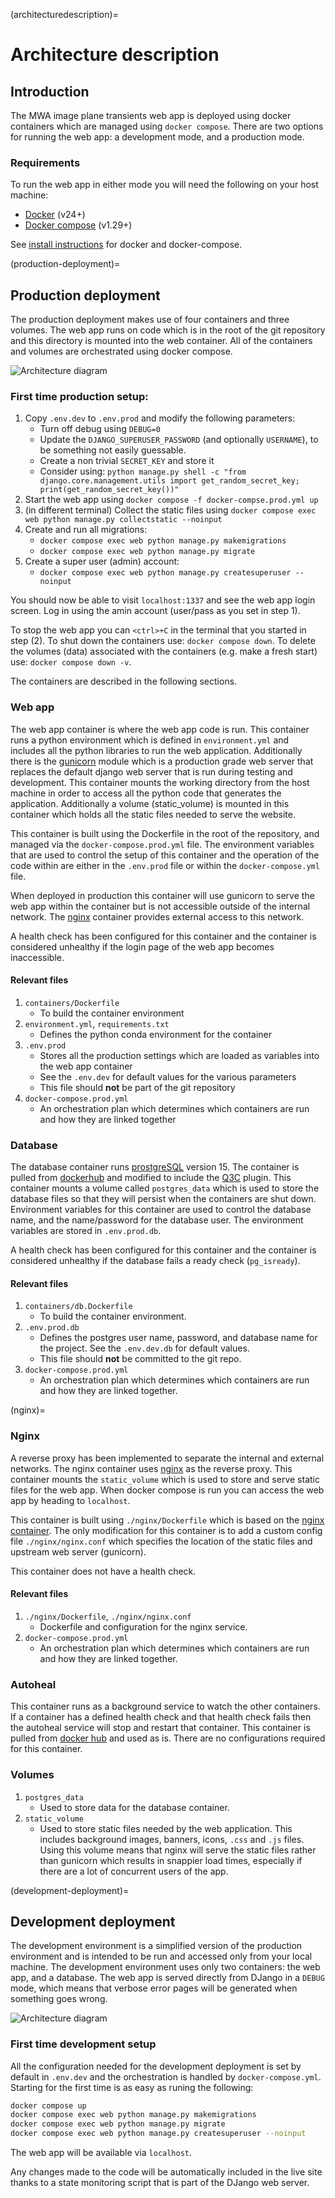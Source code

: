 (architecturedescription)=

# Architecture description

## Introduction

The MWA image plane transients web app is deployed using docker containers which are managed using `docker compose`.
There are two options for running the web app: a development mode, and a production mode.

### Requirements

To run the web app in either mode you will need the following on your
host machine:

- [Docker](https://docs.docker.com/get-docker/) (v24+)
- [Docker compose](https://docs.docker.com/compose/) (v1.29+)

See [install instructions](https://docs.docker.com/compose/install/)
for docker and docker-compose.

(production-deployment)=

## Production deployment

The production deployment makes use of four containers and three volumes.
The web app runs on code which is in the root of the git repository and this directory is mounted into the web container.
All of the containers and volumes are orchestrated using docker compose.

![Architecture diagram](figures/Architecture_prod.png)

### First time production setup:

1. Copy `.env.dev` to `.env.prod` and modify the following
   parameters:
   - Turn off debug using `DEBUG=0`
   - Update the `DJANGO_SUPERUSER_PASSWORD` (and optionally
     `USERNAME`), to be something not easily guessable.
   - Create a non trivial `SECRET_KEY` and store it
   - Consider using:
     `python manage.py shell -c "from django.core.management.utils import get_random_secret_key; print(get_random_secret_key())"`
2. Start the web app using
   `docker compose -f docker-compse.prod.yml up`
3. (in different terminal) Collect the static files using
   `docker compose exec web python manage.py collectstatic --noinput`
4. Create and run all migrations:
   - `docker compose exec web python manage.py makemigrations`
   - `docker compose exec web python manage.py migrate`
5. Create a super user (admin) account:
   - `docker compose exec web python manage.py createsuperuser --noinput`

You should now be able to visit `localhost:1337` and see the web app login screen.
Log in using the amin account (user/pass as you set in step 1).

To stop the web app you can `<ctrl>+C` in the terminal that you started in step (2).
To shut down the containers use: `docker compose down`.
To delete the volumes (data) associated with the containers (e.g. make a fresh start) use: `docker compose down -v`.

The containers are described in the following sections.

### Web app

The web app container is where the web app code is run.
This container runs a python environment which is defined in `environment.yml` and includes all the python libraries to run the web application.
Additionally there is the [gunicorn](https://gunicorn.org/) module which is a production grade web server that replaces the default django web server that is run during testing and development.
This container mounts the working directory from the host machine in order to access all the python code that generates the application.
Additionally a volume (static_volume) is mounted in this container which holds all the static files needed to serve the website.

This container is built using the Dockerfile in the root of the repository, and managed via the `docker-compose.prod.yml` file.
The environment variables that are used to control the setup of this container and the operation of the code within are either in the `.env.prod` file or within the `docker-compose.yml` file.

When deployed in production this container will use gunicorn to serve the web app within the container but is not accessible outside of the internal network.
The [nginx](#nginx) container provides external access to this network.

A health check has been configured for this container and the container is considered unhealthy if the login page of the web app becomes inaccessible.

#### Relevant files

1. `containers/Dockerfile`
   - To build the container environment
2. `environment.yml`, `requirements.txt`
   - Defines the python conda environment for the container
3. `.env.prod`
   - Stores all the production settings which are loaded as variables into the web app container
   - See the `.env.dev` for default values for the various parameters
   - This file should **not** be part of the git repository
4. `docker-compose.prod.yml`
   - An orchestration plan which determines which containers are run and how they are linked together

### Database

The database container runs [prostgreSQL](https://www.postgresql.org/) version 15.
The container is pulled from [dockerhub](https://hub.docker.com/_/postgres) and modified to include the [Q3C](https://github.com/segasai/q3c) plugin.
This container mounts a volume called `postgres_data` which is used to store the database files so that they will persist when the containers are shut down.
Environment variables for this container are used to control the database name, and the name/password for the database user.
The environment variables are stored in `.env.prod.db`.

A health check has been configured for this container and the container
is considered unhealthy if the database fails a ready check
(`pg_isready`).

<a id="relevant-files-1"></a>

#### Relevant files

1. `containers/db.Dockerfile`
   - To build the container environment.
2. `.env.prod.db`
   - Defines the postgres user name, password, and database name for the project. See the `.env.dev.db` for default values.
   - This file should **not** be committed to the git repo.
3. `docker-compose.prod.yml`
   - An orchestration plan which determines which containers are run and how they are linked together.

(nginx)=

### Nginx

A reverse proxy has been implemented to separate the internal and external networks.
The nginx container uses [nginx](https://www.nginx.com/) as the reverse proxy.
This container mounts the `static_volume` which is used to store and serve static files for the web app.
When docker compose is run you can access the web app by heading to `localhost`.

This container is built using `./nginx/Dockerfile` which is based on the [nginx container](https://hub.docker.com/_/nginx).
The only modification for this container is to add a custom config file `./nginx/nginx.conf` which specifies the location of the static files and upstream web server (gunicorn).

This container does not have a health check.

#### Relevant files

1. `./nginx/Dockerfile`, `./nginx/nginx.conf`
   - Dockerfile and configuration for the nginx service.
2. `docker-compose.prod.yml`
   - An orchestration plan which determines which containers are run and how they are linked together.

### Autoheal

This container runs as a background service to watch the other containers.
If a container has a defined health check and that health check fails then the autoheal service will stop and restart that container.
This container is pulled from [docker hub](https://hub.docker.com/r/willfarrell/autoheal) and used as is.
There are no configurations required for this container.

### Volumes

1. `postgres_data`
   - Used to store data for the database container.
2. `static_volume`
   - Used to store static files needed by the web application.
     This includes background images, banners, icons, `.css` and `.js` files.
     Using this volume means that nginx will serve the static files rather than gunicorn which results in snappier load times, especially if there are a lot of concurrent users of the app.

(development-deployment)=

## Development deployment

The development environment is a simplified version of the production environment and is intended to be run and accessed only from your local machine.
The development environment uses only two containers: the web app, and a database.
The web app is served directly from DJango in a `DEBUG` mode, which means that verbose error pages will be generated when something goes wrong.

![Architecture diagram](figures/Architecture_dev.png)

### First time development setup

All the configuration needed for the development deployment is set by default in `.env.dev` and the orchestration is handled by `docker-compose.yml`. Starting for the first time is as easy as runing the following:

```bash
docker compose up
docker compose exec web python manage.py makemigrations
docker compose exec web python manage.py migrate
docker compose exec web python manage.py createsuperuser --noinput
```

The web app will be available via `localhost`.

Any changes made to the code will be automatically included in the live site thanks to a state monitoring script that is part of the DJango web server.
